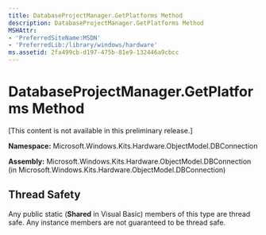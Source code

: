 ```yaml
---
title: DatabaseProjectManager.GetPlatforms Method
description: DatabaseProjectManager.GetPlatforms Method
MSHAttr:
- 'PreferredSiteName:MSDN'
- 'PreferredLib:/library/windows/hardware'
ms.assetid: 2fa499cb-d197-475b-81e9-132446a9cbcc
---
```


# DatabaseProjectManager.GetPlatforms Method


\[This content is not available in this preliminary release.\]

**Namespace:** Microsoft.Windows.Kits.Hardware.ObjectModel.DBConnection

**Assembly:** Microsoft.Windows.Kits.Hardware.ObjectModel.DBConnection (in Microsoft.Windows.Kits.Hardware.ObjectModel.DBConnection)

## <span id="Thread_Safety"></span><span id="thread_safety"></span><span id="THREAD_SAFETY"></span>Thread Safety


Any public static (**Shared** in Visual Basic) members of this type are thread safe. Any instance members are not guaranteed to be thread safe.

 

 







